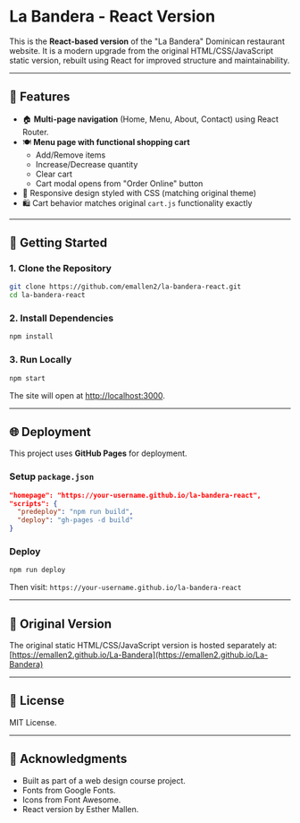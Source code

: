 # La Bandera - React Version 

This is the **React-based version** of the "La Bandera" Dominican restaurant website. It is a modern upgrade from the original HTML/CSS/JavaScript static version, rebuilt using React for improved structure and maintainability.

---

## 📌 Features

- 🏠 **Multi-page navigation** (Home, Menu, About, Contact) using React Router.
- 🍽️ **Menu page with functional shopping cart**
  - Add/Remove items
  - Increase/Decrease quantity
  - Clear cart
  - Cart modal opens from "Order Online" button
- 🎨 Responsive design styled with CSS (matching original theme)
- 🛍️ Cart behavior matches original `cart.js` functionality exactly

---

## 🚀 Getting Started

### 1. Clone the Repository
```bash
git clone https://github.com/emallen2/la-bandera-react.git
cd la-bandera-react
```

### 2. Install Dependencies
```bash
npm install
```

### 3. Run Locally
```bash
npm start
```

The site will open at [http://localhost:3000](http://localhost:3000).

---

## 🌐 Deployment

This project uses **GitHub Pages** for deployment.

### Setup `package.json`
```json
"homepage": "https://your-username.github.io/la-bandera-react",
"scripts": {
  "predeploy": "npm run build",
  "deploy": "gh-pages -d build"
}
```

### Deploy
```bash
npm run deploy
```
Then visit: `https://your-username.github.io/la-bandera-react`

---

## 📂 Original Version
The original static HTML/CSS/JavaScript version is hosted separately at:
[https://emallen2.github.io/La-Bandera](https://emallen2.github.io/La-Bandera)

---

## 📄 License
MIT License.

---

## 🙌 Acknowledgments
- Built as part of a web design course project.
- Fonts from Google Fonts.
- Icons from Font Awesome.
- React version by Esther Mallen.




